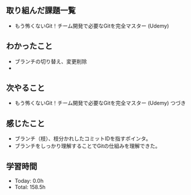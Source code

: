 ## 取り組んだ課題一覧
- もう怖くないGit！チーム開発で必要なGitを完全マスター (Udemy)
## わかったこと
- ブランチの切り替え、変更削除
- 
## 次やること
- もう怖くないGit！チーム開発で必要なGitを完全マスター (Udemy) つづき
## 感じたこと
- ブランチ（枝）、枝分かれしたコミットIDを指すポインタ。
- ブランチをしっかり理解することでGitの仕組みを理解できた。
## 学習時間
- Today: 0.0h
- Total: 158.5h
